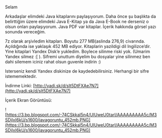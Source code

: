 <!--
.. title: Java Programlama Dili – E-Kitap İndir
.. slug: java-programlama-dili-e-kitap-indir
.. date: 2013-12-02
.. tags: e kitap, programlama
.. category: Java, Programlama
.. description: Java Programlama Dili – E-Kitap İndir
.. type: text
-->

Selam

Arkadaşlar elimdeki Java kitaplarını paylaşıyorum. Daha önce şu başlıkta da belirttiğim üzere elimdeki Java E-Kitap ya da Java E-Book ne derseniz o olsun onları paylaşıyorum. Java PDF var kitaplar. İçerik hakkında görsel yazı sonunda vereceğim.

7z olarak arşivledim kitapları. Boyutu 277 MB(aslinda 276,9) civarında. Açıldığında ise yaklaşık 452 MB ediyor. Kitaplarin yazildigi dil Ingilizce’dir. Yine kitaplari Yandex Disk’e yukledim. Boylece silinme riski yok. (Umarim Yandex silmez :[ ). Sifremi unuttum diyelim bu dosyalar yine silinmez ben dahi silemem iciniz rahat olsun guvenle indirin :)
<!-- TEASER_END -->
Isterseniz kendi Yandex diskinize de kaydedebilirsiniz. Herhangi bir sifre istememektedir.

İndirme Linki: [http://yadi.sk/d/sIt5DtFXAe7N7](http://yadi.sk/d/sIt5DtFXAe7N7)

İçerik Ekran Görüntüsü:

![https://3.bp.blogspot.com/-74CSkkaI5n4/UlUweU0tarI/AAAAAAAAA5c/M3SDjlxI6kU/s1600/javagoruntu_452mb.PNG](https://3.bp.blogspot.com/-74CSkkaI5n4/UlUweU0tarI/AAAAAAAAA5c/M3SDjlxI6kU/s1600/javagoruntu_452mb.PNG)
